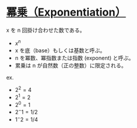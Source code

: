# [冪乗（Exponentiation）](https://ja.wikipedia.org/wiki/%E5%86%AA%E4%B9%97)

x を n 回掛け合わせた数である。

- $x^n$
- x を底（base）もしくは基数と呼ぶ。
- n を冪数、冪指数または指数 (exponent) と呼ぶ。
- 累乗は n が自然数（正の整数）に限定される。

ex.

- $2^2 = 4$
- $2^1 = 2$
- $2^0 = 1$
- $2^-1 = 1/2$
- $1^-2 = 1/4$
